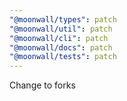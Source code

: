 ```yaml
---
"@moonwall/types": patch
"@moonwall/util": patch
"@moonwall/cli": patch
"@moonwall/docs": patch
"@moonwall/tests": patch
---
```


Change to forks
